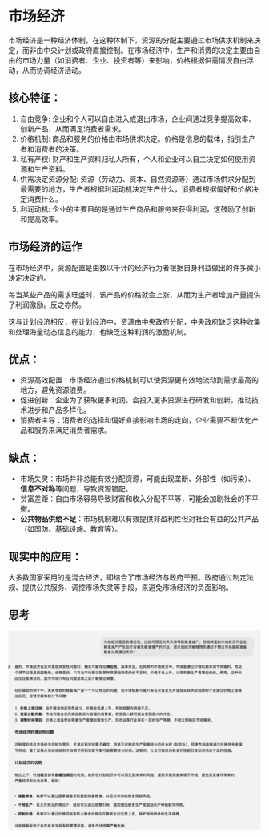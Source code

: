 # 市场经济

市场经济是一种经济体制，在这种体制下，资源的分配主要通过市场供求机制来决定，而非由中央计划或政府直接控制。在市场经济中，生产和消费的决定主要由自由的市场力量（如消费者、企业、投资者等）来影响，价格根据供需情况自由浮动，从而协调经济活动。

## 核心特征：

1. 自由竞争: 企业和个人可以自由进入或退出市场，企业间通过竞争提高效率、创新产品，从而满足消费者需求。
2. 价格机制: 商品和服务的价格由市场供求决定。价格是信息的载体，指引生产者和消费者的决策。
3. 私有产权: 财产和生产资料归私人所有，个人和企业可以自主决定如何使用资源和生产资料。
4. 供需决定资源分配: 资源（劳动力、资本、自然资源等）通过市场供求分配到最需要的地方，生产者根据利润动机决定生产什么，消费者根据偏好和价格决定消费什么。
5. 利润动机: 企业的主要目的是通过生产商品和服务来获得利润，这鼓励了创新和提高效率。

## 市场经济的运作

在市场经济中，资源配置是由数以千计的经济行为者根据自身利益做出的许多微小决定决定的。

每当某些产品的需求旺盛时，该产品的价格就会上涨，从而为生产者增加产量提供了利润激励。反之亦然。

这与计划经济相反，在计划经济中，资源由中央政府分配，中央政府缺乏这种收集和处理海量动态信息的能力，也缺乏这种利润的激励机制。

## 优点：

- 资源高效配置：市场经济通过价格机制可以使资源更有效地流动到需求最高的地方，避免资源浪费。
- 促进创新：企业为了获取更多利润，会投入更多资源进行研发和创新，推动技术进步和产品多样化。
- 消费者主导：消费者的选择和偏好直接影响市场的走向，企业需要不断优化产品和服务来满足消费者需求。

## 缺点：

- 市场失灵：市场并非总能有效分配资源，可能出现垄断、外部性（如污染）、**信息不对称**等问题，导致资源错配。
- 贫富差距：自由市场容易导致财富和收入分配不平等，可能会加剧社会的不平衡。
- **公共物品供给不足**：市场机制难以有效提供非盈利性但对社会有益的公共产品（如国防、基础设施、教育等）。

## 现实中的应用：

大多数国家采用的是混合经济，即结合了市场经济与政府干预。政府通过制定法规、提供公共服务、调控市场失灵等手段，来避免市场经济的负面影响。

## 思考

![alt text](image.png)
